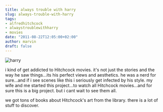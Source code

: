 ```yaml
---
title: always trouble with harry
slug: always-trouble-with-harry
tags:
- alfredhitchcock
- alwaystroublewithharry
- movies
date: "2011-08-22T12:05:00+02:00"
author: marvin
draft: false
---
```

![harry](/images/troubleharry.png)

i kind of get addicted to Hitchcock movies. it's not just the stories
and the way he saw things...its his perfect views and aesthetics. he was
a nerd for sure...and if i see scenes like this i seriously get infected
by his style. my wife and me started this project...to watch all
Hitchcock movies...and for sure this is a big project. but i cant wait
to see them all.

we got tons of books about Hitchcock's art from the library. there is a
lot of stuff to discover.